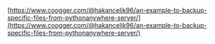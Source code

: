 [https://www.coogger.com/@hakancelik96/an-example-to-backup-specific-files-from-pythonanywhere-server/](https://www.coogger.com/@hakancelik96/an-example-to-backup-specific-files-from-pythonanywhere-server/)
